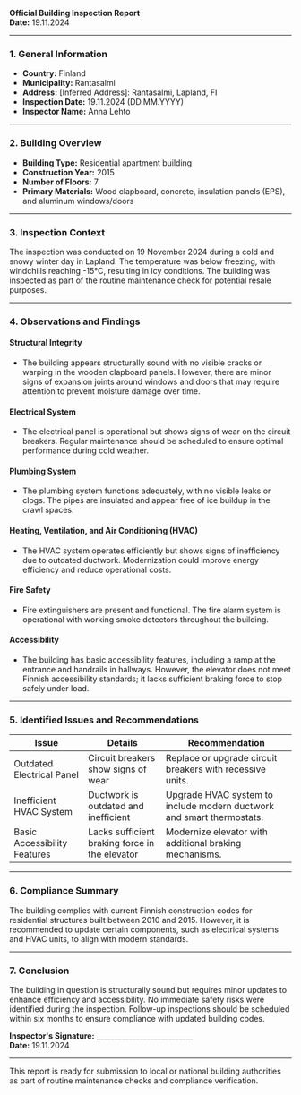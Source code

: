 

**Official Building Inspection Report**  
**Date:** 19.11.2024  

---

### **1. General Information**

- **Country:** Finland  
- **Municipality:** Rantasalmi  
- **Address:** [Inferred Address]: Rantasalmi, Lapland, FI  
- **Inspection Date:** 19.11.2024 (DD.MM.YYYY)  
- **Inspector Name:** Anna Lehto  

---

### **2. Building Overview**

- **Building Type:** Residential apartment building  
- **Construction Year:** 2015  
- **Number of Floors:** 7  
- **Primary Materials:** Wood clapboard, concrete, insulation panels (EPS), and aluminum windows/doors  

---

### **3. Inspection Context**

The inspection was conducted on 19 November 2024 during a cold and snowy winter day in Lapland. The temperature was below freezing, with windchills reaching -15°C, resulting in icy conditions. The building was inspected as part of the routine maintenance check for potential resale purposes.

---

### **4. Observations and Findings**

#### **Structural Integrity**  
- The building appears structurally sound with no visible cracks or warping in the wooden clapboard panels. However, there are minor signs of expansion joints around windows and doors that may require attention to prevent moisture damage over time.

#### **Electrical System**  
- The electrical panel is operational but shows signs of wear on the circuit breakers. Regular maintenance should be scheduled to ensure optimal performance during cold weather.

#### **Plumbing System**  
- The plumbing system functions adequately, with no visible leaks or clogs. The pipes are insulated and appear free of ice buildup in the crawl spaces.

#### **Heating, Ventilation, and Air Conditioning (HVAC)**  
- The HVAC system operates efficiently but shows signs of inefficiency due to outdated ductwork. Modernization could improve energy efficiency and reduce operational costs.

#### **Fire Safety**  
- Fire extinguishers are present and functional. The fire alarm system is operational with working smoke detectors throughout the building.

#### **Accessibility**  
- The building has basic accessibility features, including a ramp at the entrance and handrails in hallways. However, the elevator does not meet Finnish accessibility standards; it lacks sufficient braking force to stop safely under load.

---

### **5. Identified Issues and Recommendations**

| **Issue**                     | **Details**                                                                 | **Recommendation**                                                                 |
|-------------------------------|-----------------------------------------------------------------------------|----------------------------------------------------------------------------------|
| Outdated Electrical Panel       | Circuit breakers show signs of wear                                         | Replace or upgrade circuit breakers with recessive units.                       |
| Inefficient HVAC System         | Ductwork is outdated and inefficient                                           | Upgrade HVAC system to include modern ductwork and smart thermostats.            |
| Basic Accessibility Features  | Lacks sufficient braking force in the elevator                                     | Modernize elevator with additional braking mechanisms.                         |

---

### **6. Compliance Summary**

The building complies with current Finnish construction codes for residential structures built between 2010 and 2015. However, it is recommended to update certain components, such as electrical systems and HVAC units, to align with modern standards.

---

### **7. Conclusion**

The building in question is structurally sound but requires minor updates to enhance efficiency and accessibility. No immediate safety risks were identified during the inspection. Follow-up inspections should be scheduled within six months to ensure compliance with updated building codes.

**Inspector's Signature:** ___________________________  
**Date:** 19.11.2024  

--- 

This report is ready for submission to local or national building authorities as part of routine maintenance checks and compliance verification.